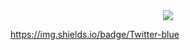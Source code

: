 <div id="header" align="center">
    <img src="https://media.giphy.com/media/3oriNLCq45I9mdJK1y/giphy.gif">
</div>

https://img.shields.io/badge/Twitter-blue
       
